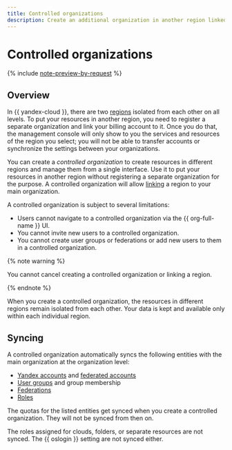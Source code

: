 ```yaml
---
title: Controlled organizations
description: Create an additional organization in another region linked to the main organization.
---
```


# Controlled organizations

{% include [note-preview-by-request](../../_includes/note-preview-by-request.md) %}

## Overview


In {{ yandex-cloud }}, there are two [regions](../../overview/concepts/region.md) isolated from each other on all levels. To put your resources in another region, you need to register a separate organization and link your billing account to it. Once you do that, the management console will only show to you the services and resources of the region you select; you will not be able to transfer accounts or synchronize the settings between your organizations. 

You can create a _controlled organization_ to create resources in different regions and manage them from a single interface. Use it to put your resources in another region without registering a separate organization for the purpose. A controlled organization will allow [linking](../operations/add-region.md) a region to your main organization.

A controlled organization is subject to several limitations:

* Users cannot navigate to a controlled organization via the {{ org-full-name }} UI. 
* You cannot invite new users to a controlled organization. 
* You cannot create user groups or federations or add new users to them in a controlled organization.

{% note warning %}

You cannot cancel creating a controlled organization or linking a region.

{% endnote %}

When you create a controlled organization, the resources in different regions remain isolated from each other. Your data is kept and available only within each individual region.

## Syncing

A controlled organization automatically syncs the following entities with the main organization at the organization level:

* [Yandex accounts](../../iam/concepts/users/accounts.md#passport) and [federated accounts](../../iam/concepts/users/accounts.md#saml-federation)
* [User groups](groups.md) and group membership
* [Federations](add-federation.md)
* [Roles](../../iam/concepts/access-control/roles.md)

The quotas for the listed entities get synced when you create a controlled organization. They will not be synced from then on.

The roles assigned for clouds, folders, or separate resources are not synced. The {{ oslogin }} setting are not synced either.
